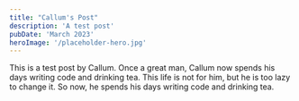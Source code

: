 ```yaml
---
title: "Callum's Post"
description: 'A test post'
pubDate: 'March 2023'
heroImage: '/placeholder-hero.jpg'
---
```


This is a test post by Callum.
Once a great man, Callum now spends his days writing code and drinking tea.
This life is not for him, but he is too lazy to change it.
So now, he spends his days writing code and drinking tea.
